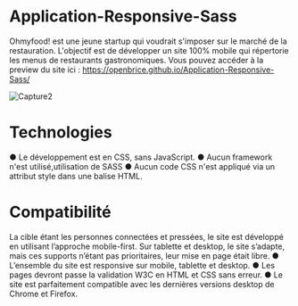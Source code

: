 # Application-Responsive-Sass

Ohmyfood! est une jeune startup qui voudrait s'imposer sur le marché de la restauration. L'objectif est de développer un site 100% mobile qui répertorie les menus de restaurants gastronomiques.
Vous pouvez accéder à la preview du site ici : https://openbrice.github.io/Application-Responsive-Sass/

![Capture2](https://user-images.githubusercontent.com/94977490/171605690-71348aa7-5ecf-443c-90ba-a534c1a92dff.JPG)


# Technologies
● Le développement est en CSS, sans JavaScript.
● Aucun framework n'est utilisé,utilisation de SASS
● Aucun code CSS n'est appliqué via un attribut style dans une balise HTML.


# Compatibilité
La cible étant les personnes connectées et pressées, le site est développé en utilisant
l’approche mobile-first.
Sur tablette et desktop, le site s’adapte, mais ces supports n’étant pas prioritaires,
leur mise en page était libre.
● L’ensemble du site est responsive sur mobile, tablette et desktop.
● Les pages devront passe la validation W3C en HTML et CSS sans erreur.
● Le site est parfaitement compatible avec les dernières versions desktop de
Chrome et Firefox.

